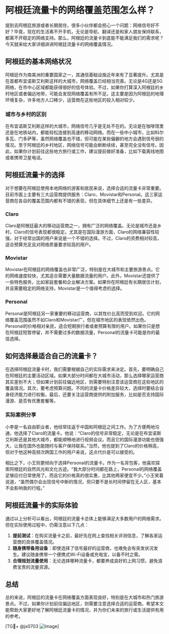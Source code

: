 # 阿根廷流量卡的网络覆盖范围怎么样？

提到去阿根廷旅游或者长期居住，很多小伙伴都会担心一个问题：网络信号好不好？毕竟，现在的生活离不开手机，无论是导航、翻译还是和家人朋友保持联系，都离不开稳定的网络支持。那么，阿根廷的流量卡到底能不能满足我们的需求呢？今天就来给大家详细讲讲阿根廷流量卡的网络覆盖情况。

## 阿根廷的基本网络状况

阿根廷作为南美洲的重要国家之一，其通信基础设施近年来有了显著提升。尤其是在首都布宜诺斯艾利斯这样的大城市，网络覆盖已经相当完善。无论是4G还是5G网络，在市中心区域都能获得很好的信号体验。不过，如果你打算深入阿根廷的乡村地区或者偏远地带，可能会发现网络覆盖有所不足。这主要是因为阿根廷的地理环境复杂，许多地方人口稀少，运营商在这些地区的投入相对较少。

### 城市与乡村的区别

在布宜诺斯艾利斯这样的大城市，网络信号几乎是无处不在的。无论是在咖啡馆里还是在地铁站内，都能轻松连接到高速的移动网络。而在一些中小城市，比如科尔多瓦、门多萨等，虽然网络覆盖也不错，但可能在某些偏僻的地方会遇到信号弱的情况。至于阿根廷的乡村地区，网络信号可能会断断续续，甚至完全没有信号。因此，如果你计划前往这些地方旅行或工作，建议提前做好准备，比如下载离线地图或者携带卫星电话。

## 阿根廷流量卡的选择

对于想要在阿根廷使用本地网络的游客和居民来说，选择合适的流量卡非常重要。目前市面上主要有三大运营商提供服务：Claro、Movistar和Personal。这三家运营商在各自的覆盖范围内都有不错的表现，但在具体细节上还是有一些差异。

### Claro

Claro是阿根廷最大的移动运营商之一，拥有广泛的网络覆盖。无论是城市还是乡村，Claro的信号表现都很稳定。尤其是在国际漫游方面，Claro的网络兼容性较强，对于经常出国的用户来说是一个不错的选择。不过，Claro的资费相对较高，适合预算充足且对网络质量要求较高的用户。

### Movistar

Movistar在阿根廷的网络覆盖也非常广泛，特别是在大城市和主要旅游景点。它的网络速度较快，尤其适合需要大量数据流量的用户。此外，Movistar还提供了一些特色服务，比如家庭套餐和企业解决方案。如果你在阿根廷有长期居住计划，并且需要稳定的网络支持，Movistar是一个值得考虑的选择。

### Personal

Personal是阿根廷另一家重要的移动运营商，以其性价比高而受到欢迎。它的网络覆盖范围虽然不如Claro和Movistar广，但在城市地区的表现依然出色。Personal的价格相对亲民，适合短期旅行者或者预算有限的用户。如果你只是想在阿根廷短暂停留，并不需要过多的数据流量，Personal的流量卡可能是你的最佳选择。

## 如何选择最适合自己的流量卡？

在选择阿根廷流量卡时，我们需要根据自己的实际需求来决定。首先，要明确自己在阿根廷的主要活动区域。如果大部分时间都在大城市活动，那么选择哪家运营商其实差别不大；但如果计划前往偏远地区，则需要特别注意该运营商在这些地区的覆盖情况。其次，要考虑预算问题。不同的流量卡价格差异较大，选择时要结合自身经济能力进行权衡。最后，还要关注运营商提供的附加服务，比如是否支持国际漫游、是否有优惠套餐等。

### 实际案例分享

小李是一名自由职业者，他经常往返于中国和阿根廷之间工作。为了方便两地沟通，他选择了Claro的流量卡。他说：“Claro的信号非常稳定，无论是在布宜诺斯艾利斯还是其他大城市，都能顺畅地进行视频会议。而且它的国际漫游功能也很强大，让我在国外也能随时与客户保持联系。”当然，他也提到了Claro的价格稍高，但对于他这种高频次跨国工作的用户来说，这点代价是可以接受的。

相比之下，小王则更倾向于选择Personal的流量卡。作为一名背包客，他喜欢探索阿根廷的自然风光和文化古迹。“我大部分时间都在路上，Personal的网络覆盖足够应付日常使用了。而且它的价格真的很实惠，比其他两家便宜不少。”小王笑着说道，“虽然偶尔会出现信号中断的情况，但只要不是长时间停留在无人区，基本不会影响我的行程。”

## 阿根廷流量卡的实际体验

通过以上分析可以看出，阿根廷的流量卡总体上能够满足大多数用户的网络需求。但在实际使用过程中，仍需注意以下几点：

1. **提前测试**：在购买流量卡之前，最好先在网上查找相关评测信息，了解各家运营商的具体覆盖情况。
2. **随身携带备用设备**：即使选择了信号最好的运营商，也难免会有突发状况发生。建议随身携带一个便携式Wi-Fi设备或充电宝，以备不时之需。
3. **合理规划流量使用**：无论选择哪种流量卡，都要养成良好的上网习惯，避免浪费宝贵的流量资源。

## 总结

总的来说，阿根廷的流量卡在网络覆盖方面表现良好，特别是在大城市和热门旅游景点。不过，如果你计划前往偏远地区，则需要注意选择合适的运营商。希望本文能帮助大家更好地了解阿根廷流量卡的情况，并为你们未来的旅行或生活提供有用的参考。

[TG💪+ @jx0703 ![Image](https://github.com/user-attachments/assets/dbca1d08-cadb-493c-b0ec-ad6f7a83f270)]